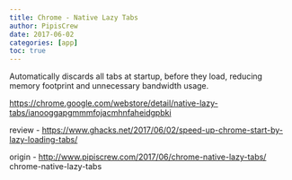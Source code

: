 ```yaml
---
title: Chrome - Native Lazy Tabs
author: PipisCrew
date: 2017-06-02
categories: [app]
toc: true
---
```


Automatically discards all tabs at startup, before they load, reducing memory footprint and unnecessary bandwidth usage.

https://chrome.google.com/webstore/detail/native-lazy-tabs/ianooggapgmmmfojacmhnfaheidgpbki

review - https://www.ghacks.net/2017/06/02/speed-up-chrome-start-by-lazy-loading-tabs/

origin - http://www.pipiscrew.com/2017/06/chrome-native-lazy-tabs/ chrome-native-lazy-tabs